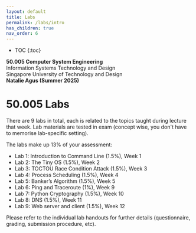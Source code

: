 ```yaml
---
layout: default
title: Labs 
permalink: /labs/intro
has_children: true
nav_order: 6
---
```



* TOC
{:toc}

**50.005 Computer System Engineering**
<br>
Information Systems Technology and Design
<br>
Singapore University of Technology and Design
<br>
**Natalie Agus (Summer 2025)**

# 50.005 Labs 

There are 9 labs in total, each is related to the topics taught during lecture that week. Lab materials are <span class="orange-bold">tested</span> in exam (concept wise, you don't have to memorise lab-specific setting). 

The labs make up 13% of your assessment:
* Lab 1: Introduction to Command Line (1.5%), Week 1
* Lab 2: The Tiny OS (1.5%), Week 2
* Lab 3: TOCTOU Race Condition Attack (1.5%), Week 3
* Lab 4: Process Scheduling (1.5%), Week 4
* Lab 5: Banker’s Algorithm (1.5%), Week 5
* Lab 6: Ping and Traceroute (1%), Week 9
* Lab 7: Python Cryptography  (1.5%), Week 10
* Lab 8: DNS (1.5%), Week 11
* Lab 9: Web server and client (1.5%), Week 12 

Please refer to the individual lab handouts for further details (questionnaire, grading, submission procedure, etc).

